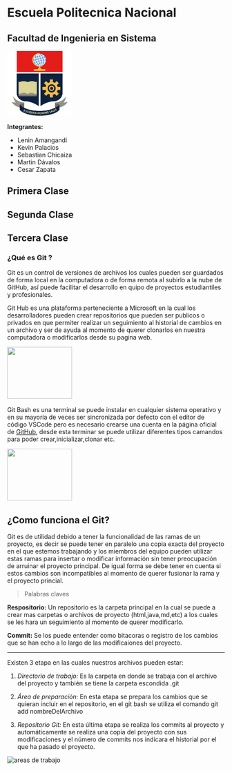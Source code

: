 # Escuela Politecnica Nacional

## Facultad de Ingenieria en Sistema

<!-- ![Logo Politecnica]( https://www.epn.edu.ec/wp-content/uploads/2022/08/logo-epn-vertical.png ) -->

<img src="recursosImgs/Logo epn 2.png" alt="Logo epn" width="150px" height="150px">

**Integrantes:**

* Lenin Amangandi
* Kevin Palacios
* Sebastian Chicaiza
* Martin Dávalos
* Cesar Zapata

## Primera Clase

## Segunda Clase

## Tercera Clase

### ¿Qué es Git ?

Git es un control de versiones de archivos los cuales pueden ser guardados de forma local en la computadora o de forma remota al subirlo a la nube de GitHub, así puede facilitar el desarrollo en quipo de proyectos estudiantiles y profesionales.

Git Hub es una plataforma perteneciente a Microsoft en la cual los desarrolladores pueden crear repositorios que pueden ser publicos o privados en que permiter realizar un seguimiento al historial de cambios en un archivo y ser de ayuda al momento de querer clonarlos en nuestra computadora o modificarlos desde su pagina web.

<img src="https://upload.wikimedia.org/wikipedia/commons/c/c2/GitHub_Invertocat_Logo.svg" width="150px" height="120px">

Git Bash es una terminal se puede instalar en cualquier sistema operativo y en su mayoría de veces ser sincronizada por defecto con el editor de código VSCode pero es necesario crearse una cuenta en la página oficial de [GitHub](https://github.com/ "Página oficial de GitHub"), desde esta terminar se puede utilizar diferentes tipos camandos para poder crear,inicializar,clonar etc.

<img src="https://cdn.worldvectorlogo.com/logos/git-bash.svg" width="150px" height="120px">

## ¿Como funciona el Git?

Git es de utilidad debido a tener la funcionalidad de las ramas de un proyecto, es decir se puede tener en paralelo una copia exacta del proyecto en el que estemos trabajando y los miembros del equipo pueden utilizar estas ramas para insertar o modificar información sin tener preocupación de arruinar el proyecto principal. De igual forma se debe tener en cuenta si estos cambios son incompatibles al momento de querer fusionar la rama y el proyecto princial.

>Palabras claves

**Respositorio:** Un repositorio es la carpeta principal en la cual se puede a crear mas carpetas o archivos de proyecto (html,java,md,etc) a los cuales se les hara un seguimiento al momento de querer modificarlo.

**Commit:** Se los puede entender como bitacoras o registro de los cambios que se han echo a lo largo de las modificaiones del proyecto.

___

Existen 3 etapa en las cuales nuestros archivos pueden estar:

1. *Directorio de trabajo:* Es la carpeta en donde se trabaja con el archivo del proyecto y también se tiene la carpeta escondida .git

2. *Área de preparación:* En esta etapa se prepara los cambios que se quieran incluir en el repositorio, en el git bash se utiliza el comando git add nombreDelArchivo

3. *Repositorio Git:* En esta última etapa se realiza los commits al proyecto y automáticamente se realiza una copia del proyecto con sus modificaciones y el número de commits nos indicara el historial por el que ha pasado el proyecto.

![areas de trabajo](https://luisiblogdeinformatica.com/wp-content/uploads/2019/08/git-diagrama-repositorios-tutorial-1024x576.png)
<!-- <img src="https://miro.medium.com/v2/resize:fit:1372/1*MiUAuocQcPc8sSxwu43HAQ.png" width="350px" height="250px"> -->
